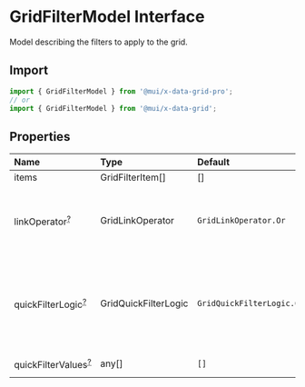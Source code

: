 # GridFilterModel Interface

<p class="description">Model describing the filters to apply to the grid.</p>

## Import

```js
import { GridFilterModel } from '@mui/x-data-grid-pro';
// or
import { GridFilterModel } from '@mui/x-data-grid';
```

## Properties

| Name                                                                                                | Type                                                | Default                                                     | Description                                                                                                                                |
| :-------------------------------------------------------------------------------------------------- | :-------------------------------------------------- | :---------------------------------------------------------- | :----------------------------------------------------------------------------------------------------------------------------------------- |
| <span class="prop-name">items</span>                                                                | <span class="prop-type">GridFilterItem[]</span>     | <span class="prop-default">[]</span>                        |                                                                                                                                            |
| <span class="prop-name optional">linkOperator<sup><abbr title="optional">?</abbr></sup></span>      | <span class="prop-type">GridLinkOperator</span>     | <span class="prop-default">`GridLinkOperator.Or`</span>     | - `GridLinkOperator.And`: the row must pass all the filter items.<br />- `GridLinkOperator.Or`: the row must pass at least on filter item. |
| <span class="prop-name optional">quickFilterLogic<sup><abbr title="optional">?</abbr></sup></span>  | <span class="prop-type">GridQuickFilterLogic</span> | <span class="prop-default">`GridQuickFilterLogic.Or`</span> | - `GridQuickFilterLogic.And`: the row must pass all the values.<br />- `GridQuickFilterLogic.Or`: the row must pass at least one value.    |
| <span class="prop-name optional">quickFilterValues<sup><abbr title="optional">?</abbr></sup></span> | <span class="prop-type">any[]</span>                | <span class="prop-default">`[]`</span>                      | values used to quick filter rows                                                                                                           |
